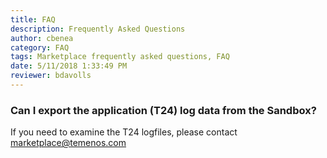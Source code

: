 ```yaml
---
title: FAQ
description: Frequently Asked Questions
author: cbenea
category: FAQ
tags: Marketplace frequently asked questions, FAQ
date: 5/11/2018 1:33:49 PM 
reviewer: bdavolls
---
```


### Can I export the application (T24) log data from the Sandbox? 

If you need to examine the T24 logfiles, please contact marketplace@temenos.com

